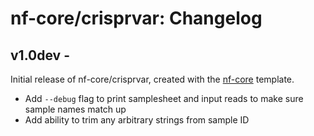 # nf-core/crisprvar: Changelog

## v1.0dev - <date>
Initial release of nf-core/crisprvar, created with the [nf-core](http://nf-co.re/) template.

* Add `--debug` flag to print samplesheet and input reads to make sure sample names match up
* Add ability to trim any arbitrary strings from sample ID
